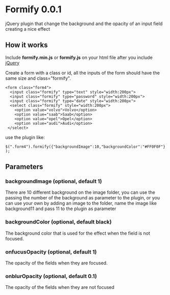 Formify 0.0.1
==================

jQuery plugin that change the background and the opacity of an input field creating a nice effect


## How it works

Include **formify.min.js** or **formify.js** on your html file after you include [jQuery](http://jquery.com/)

Create a form with a class or id, all the inputs of the form should have the same size and class="formify".

    <form class="form4">
      <input class="formify" type="text" style="width:200px">
      <input class="formify" type="password" style="width:200px">
      <input class="formify" type="date" style="width:200px">
      <select class="formify" style="width:200px">
        <option value="volvo">Volvo</option>
        <option value="saab">Saab</option>
        <option value="opel">Opel</option>
        <option value="audi">Audi</option>
     </select>

use the plugin like:

`$(".form4").formify({"backgroundImage":10,"backgroundColor":"#FF0F0F"});`


## Parameters

### backgroundImage (optional, default 1)

There are 10 different background on the image folder, you can use the passing the number of the background as parameter to the plugin, or you can use your own by adding an image to the folder, name the image like background11 and pass 11 to the plugin as parameter

### backgroundColor (optional, default black)

The background color that is used for the effect when the field is not focused.

### onfucusOpacity (optional, default 1)

The opacity of the fields when they are focused.

### onblurOpacity (optional, default 0.1)

The opacity of the fields when they are not focused












